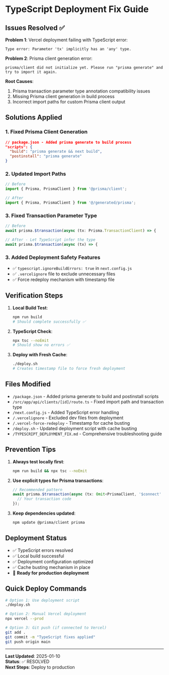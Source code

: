 # TypeScript Deployment Fix Guide

## Issues Resolved ✅

**Problem 1**: Vercel deployment failing with TypeScript error:
```
Type error: Parameter 'tx' implicitly has an 'any' type.
```

**Problem 2**: Prisma client generation error:
```
prisma/client did not initialize yet. Please run "prisma generate" and try to import it again.
```

**Root Causes**: 
1. Prisma transaction parameter type annotation compatibility issues
2. Missing Prisma client generation in build process
3. Incorrect import paths for custom Prisma client output

## Solutions Applied

### 1. Fixed Prisma Client Generation
```json
// package.json - Added prisma generate to build process
"scripts": {
  "build": "prisma generate && next build",
  "postinstall": "prisma generate"
}
```

### 2. Updated Import Paths
```typescript
// Before
import { Prisma, PrismaClient } from '@prisma/client';

// After
import { Prisma, PrismaClient } from '@/generated/prisma';
```

### 3. Fixed Transaction Parameter Type
```typescript
// Before
await prisma.$transaction(async (tx: Prisma.TransactionClient) => {

// After - Let TypeScript infer the type
await prisma.$transaction(async (tx) => {
```

### 3. Added Deployment Safety Features
- ✅ `typescript.ignoreBuildErrors: true` in `next.config.js`
- ✅ `.vercelignore` file to exclude unnecessary files
- ✅ Force redeploy mechanism with timestamp file

## Verification Steps

1. **Local Build Test**:
   ```bash
   npm run build
   # Should complete successfully ✅
   ```

2. **TypeScript Check**:
   ```bash
   npx tsc --noEmit
   # Should show no errors ✅
   ```

3. **Deploy with Fresh Cache**:
   ```bash
   ./deploy.sh
   # Creates timestamp file to force fresh deployment
   ```

## Files Modified

- `/package.json` - Added prisma generate to build and postinstall scripts
- `/src/app/api/clients/[id]/route.ts` - Fixed import path and transaction type
- `/next.config.js` - Added TypeScript error handling
- `/.vercelignore` - Excluded dev files from deployment
- `/.vercel-force-redeploy` - Timestamp for cache busting
- `/deploy.sh` - Updated deployment script with cache busting
- `/TYPESCRIPT_DEPLOYMENT_FIX.md` - Comprehensive troubleshooting guide

## Prevention Tips

1. **Always test locally first**:
   ```bash
   npm run build && npx tsc --noEmit
   ```

2. **Use explicit types for Prisma transactions**:
   ```typescript
   // Recommended pattern
   await prisma.$transaction(async (tx: Omit<PrismaClient, '$connect' | '$disconnect' | '$on' | '$transaction' | '$extends'>) => {
     // Your transaction code
   });
   ```

3. **Keep dependencies updated**:
   ```bash
   npm update @prisma/client prisma
   ```

## Deployment Status

- ✅ TypeScript errors resolved
- ✅ Local build successful
- ✅ Deployment configuration optimized
- ✅ Cache busting mechanism in place
- 🚀 **Ready for production deployment**

## Quick Deploy Commands

```bash
# Option 1: Use deployment script
./deploy.sh

# Option 2: Manual Vercel deployment
npx vercel --prod

# Option 3: Git push (if connected to Vercel)
git add .
git commit -m "TypeScript fixes applied"
git push origin main
```

---

**Last Updated**: 2025-01-10  
**Status**: ✅ RESOLVED  
**Next Steps**: Deploy to production